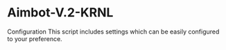 # Aimbot-V.2-KRNL

Configuration
This script includes settings which can be easily configured to your preference.
